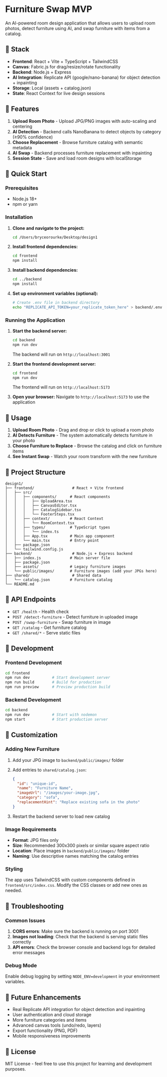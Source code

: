 # Furniture Swap MVP

An AI-powered room design application that allows users to upload room photos, detect furniture using AI, and swap furniture with items from a catalog.

## 🔹 Stack

- **Frontend**: React + Vite + TypeScript + TailwindCSS
- **Canvas**: Fabric.js for drag/resize/rotate functionality
- **Backend**: Node.js + Express
- **AI Integration**: Replicate API (google/nano-banana) for object detection + inpainting
- **Storage**: Local (assets + catalog.json)
- **State**: React Context for live design sessions

## 🔹 Features

1. **Upload Room Photo** - Upload JPG/PNG images with auto-scaling and centering
2. **AI Detection** - Backend calls NanoBanana to detect objects by category (≥90% confidence)
3. **Choose Replacement** - Browse furniture catalog with semantic metadata
4. **AI Swap** - Backend processes furniture replacement with inpainting
5. **Session State** - Save and load room designs with localStorage

## 🔹 Quick Start

### Prerequisites

- Node.js 18+ 
- npm or yarn

### Installation

1. **Clone and navigate to the project:**
   ```bash
   cd /Users/bryceorourke/Desktop/design1
   ```

2. **Install frontend dependencies:**
   ```bash
   cd frontend
   npm install
   ```

3. **Install backend dependencies:**
   ```bash
   cd ../backend
   npm install
   ```

4. **Set up environment variables (optional):**
   ```bash
   # Create .env file in backend directory
   echo "REPLICATE_API_TOKEN=your_replicate_token_here" > backend/.env
   ```

### Running the Application

1. **Start the backend server:**
   ```bash
   cd backend
   npm run dev
   ```
   The backend will run on `http://localhost:3001`

2. **Start the frontend development server:**
   ```bash
   cd frontend
   npm run dev
   ```
   The frontend will run on `http://localhost:5173`

3. **Open your browser:**
   Navigate to `http://localhost:5173` to use the application

## 🔹 Usage

1. **Upload Room Photo** - Drag and drop or click to upload a room photo
2. **AI Detects Furniture** - The system automatically detects furniture in your photo
3. **Choose Furniture to Replace** - Browse the catalog and click on furniture items
4. **See Instant Swap** - Watch your room transform with the new furniture

## 🔹 Project Structure

```
design1/
├── frontend/                 # React + Vite frontend
│   ├── src/
│   │   ├── components/      # React components
│   │   │   ├── UploadArea.tsx
│   │   │   ├── CanvasEditor.tsx
│   │   │   ├── CatalogSidebar.tsx
│   │   │   └── FooterSteps.tsx
│   │   ├── context/         # React Context
│   │   │   └── RoomContext.tsx
│   │   ├── types/           # TypeScript types
│   │   │   └── index.ts
│   │   ├── App.tsx          # Main app component
│   │   └── main.tsx         # Entry point
│   ├── package.json
│   └── tailwind.config.js
├── backend/                  # Node.js + Express backend
│   ├── index.js             # Main server file
│   ├── package.json
│   ├── assets/              # Legacy furniture images
│   └── public/images/       # Furniture images (add your JPGs here)
├── shared/                   # Shared data
│   └── catalog.json         # Furniture catalog
└── README.md
```

## 🔹 API Endpoints

- `GET /health` - Health check
- `POST /detect-furniture` - Detect furniture in uploaded image
- `POST /swap-furniture` - Swap furniture in image
- `GET /catalog` - Get furniture catalog
- `GET /shared/*` - Serve static files

## 🔹 Development

### Frontend Development

```bash
cd frontend
npm run dev          # Start development server
npm run build        # Build for production
npm run preview      # Preview production build
```

### Backend Development

```bash
cd backend
npm run dev          # Start with nodemon
npm start            # Start production server
```

## 🔹 Customization

### Adding New Furniture

1. Add your JPG image to `backend/public/images/` folder
2. Add entries to `shared/catalog.json`:
   ```json
   {
     "id": "unique-id",
     "name": "Furniture Name",
     "imageUrl": "/images/your-image.jpg",
     "category": "sofa",
     "replacementHint": "Replace existing sofa in the photo"
   }
   ```

3. Restart the backend server to load new catalog

### Image Requirements

- **Format**: JPG files only
- **Size**: Recommended 300x300 pixels or similar square aspect ratio
- **Location**: Place images in `backend/public/images/` folder
- **Naming**: Use descriptive names matching the catalog entries

### Styling

The app uses TailwindCSS with custom components defined in `frontend/src/index.css`. Modify the CSS classes or add new ones as needed.

## 🔹 Troubleshooting

### Common Issues

1. **CORS errors**: Make sure the backend is running on port 3001
2. **Images not loading**: Check that the backend is serving static files correctly
3. **API errors**: Check the browser console and backend logs for detailed error messages

### Debug Mode

Enable debug logging by setting `NODE_ENV=development` in your environment variables.

## 🔹 Future Enhancements

- Real Replicate API integration for object detection and inpainting
- User authentication and cloud storage
- More furniture categories and items
- Advanced canvas tools (undo/redo, layers)
- Export functionality (PNG, PDF)
- Mobile responsiveness improvements

## 🔹 License

MIT License - feel free to use this project for learning and development purposes.
